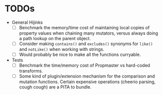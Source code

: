 # TODOs

- General Hijinks
  - [ ] Benchmark the memory/time cost of maintaining local copies of property values when chaining many mutators, versus always doing a path lookup on the parent object.
  - [ ] Consider making `contains()` and `excludes()` synonyms for `like()` and `notLike()` when working with strings.
  - [ ] Would probably be nice to make all the functions curryable.
- Tests
  - [ ] Benchmark the time/memory cost of Propmaster vs hard-coded transforms.
  - [ ] Some kind of plugin/extension mechanism for the comparison and mutation functions. Certain expensive operations (cheerio parsing, cough cough) are a PITA to bundle.
